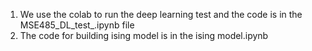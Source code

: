 1. We use the colab to run the deep learning test and the code is in the MSE485_DL_test_.ipynb file 
2. The code for building ising model is in the ising model.ipynb
